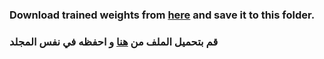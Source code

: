 ### Download trained weights from [here](https://www.dropbox.com/s/nm76nw0w0ymky9g/model.h5?dl=0) and save it to this folder.

### قم بتحميل الملف من [هنا](https://www.dropbox.com/s/nm76nw0w0ymky9g/model.h5?dl=0) و احفظه في نفس المجلد
